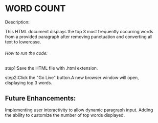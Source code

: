 # WORD COUNT

Description:

This HTML document displays the top 3 most frequently occurring words from a provided paragraph after removing punctuation and converting all text to lowercase.

###### How to run the code:

step1:Save the HTML file with .html extension.

step2:Click the "Go Live" button.A new browser window will open, displaying top 3 words.

## Future Enhancements:

Implementing user interactivity to allow dynamic paragraph input. Adding the ability to customize the number of top words displayed.
